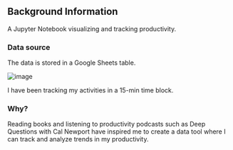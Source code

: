 ## Background Information

A Jupyter Notebook visualizing and tracking productivity.

### Data source

The data is stored in a Google Sheets table.

![image](https://user-images.githubusercontent.com/74080028/180580800-9df2b0a5-3c4d-47e2-a914-d4d436214d75.png)

I have been tracking my activities in a 15-min time block.

### Why?

Reading books and listening to productivity podcasts such as Deep Questions with Cal Newport have inspired me to create a data tool 
where I can track and analyze trends in my productivity.

